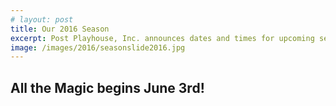 ```yaml
---
# layout: post
title: Our 2016 Season
excerpt: Post Playhouse, Inc. announces dates and times for upcoming season.
image: /images/2016/seasonslide2016.jpg
---
```


<script>
  import SeasonImage from "$components/SeasonImage.svelte"
</script>

<SeasonImage season="2016" imageFile="seasonslide2016.jpg" alt="" />

<h2 class="font-uber">All the Magic begins June 3rd!</h2>
